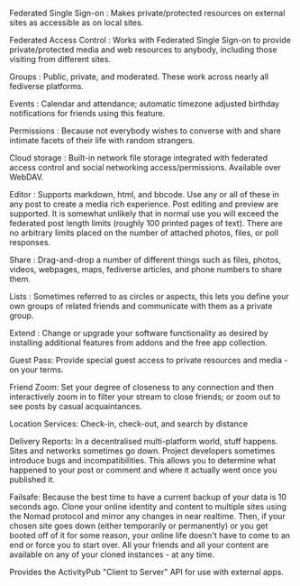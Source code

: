 Federated Single Sign-on : Makes private/protected resources on external sites as accessible as on local sites.

Federated Access Control : Works with Federated Single Sign-on to provide private/protected media and web resources to anybody, including those visiting from different sites. 

Groups : Public, private, and moderated. These work across nearly all fediverse platforms.

Events : Calendar and attendance; automatic timezone adjusted birthday notifications for friends using this feature.

Permissions : Because not everybody wishes to converse with and share intimate facets of their life with random strangers.

Cloud storage : Built-in network file storage integrated with federated access control and social networking access/permissions. Available over WebDAV.

Editor : Supports markdown, html, and bbcode. Use any or all of these in any post to create a media rich experience. Post editing and preview are supported. It is somewhat unlikely that in normal use you will exceed the federated post length limits (roughly 100 printed pages of text). There are no arbitrary limits placed on the number of attached photos, files, or poll responses. 

Share : Drag-and-drop a number of different things such as files, photos, videos, webpages, maps, fediverse articles, and phone numbers to share them.

Lists : Sometimes referred to as circles or aspects, this lets you define your own groups of related friends and communicate with them as a private group.

Extend : Change or upgrade your software functionality as desired by installing additional features from addons and the free app collection.

Guest Pass: Provide special guest access to private resources and media - on your terms.

Friend Zoom: Set your degree of closeness to any connection and then interactively zoom in to filter your stream to close friends; or zoom out to see posts by casual acquaintances.

Location Services: Check-in, check-out, and search by distance

Delivery Reports: In a decentralised multi-platform world, stuff happens. Sites and networks sometimes go down. Project developers sometimes introduce bugs and incompatibilities. This allows you to determine what happened to your post or comment and where it actually went once you published it.

Failsafe: Because the best time to have a current backup of your data is 10 seconds ago. Clone your online identity and content to multiple sites using the Nomad protocol and mirror any changes in near realtime. Then, if your chosen site goes down (either temporarily or permanently) or you get booted off of it for some reason, your online life doesn't have to come to an end or force you to start over. All your friends and all your content are available on any of your cloned instances - at any time.

Provides the ActivityPub "Client to Server" API for use with external apps. 
